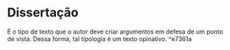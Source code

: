 # Dissertação

É o tipo de texto que o autor deve criar argumentos em defesa de um ponto de vista. Dessa forma, tal tipologia é um texto opinativo. ^e7361a